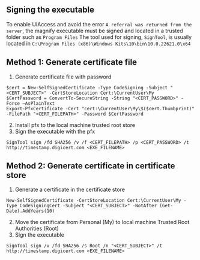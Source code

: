 ## Signing the executable
To enable UIAccess and avoid the error `A referral was returned from the server`, the magnify executable must be signed and located in a trusted folder such as `Program Files`
The tool used for signing, `SignTool`, is usually located in `C:\Program Files (x86)\Windows Kits\10\bin\10.0.22621.0\x64`

## Method 1: Generate certificate file
1. Generate certificate file with password
```
$cert = New-SelfSignedCertificate -Type CodeSigning -Subject "<CERT_SUBJECT>" -CertStoreLocation Cert:\CurrentUser\My
$CertPassword = ConvertTo-SecureString -String "<CERT_PASSWORD>" -Force –AsPlainText
Export-PfxCertificate -Cert "cert:\CurrentUser\My\$($cert.Thumbprint)" -FilePath "<CERT_FILEPATH>" -Password $CertPassword
```
2. Install pfx to the local machine trusted root store
3. Sign the executable with the pfx
```
SignTool sign /fd SHA256 /v /f <CERT_FILEPATH> /p <CERT_PASSWORD> /t http://timestamp.digicert.com <EXE_FILENAME>
```

## Method 2: Generate certificate in certificate store

1. Generate a certificate in the certificate store
```
New-SelfSignedCertificate -CertStoreLocation Cert:\CurrentUser\My -Type CodeSigningCert -Subject "<CERT_SUBJECT>" -NotAfter (Get-Date).AddYears(10)
```
2. Move the certificate from Personal (My) to local machine Trusted Root Authorities (Root)
3. Sign the executable
```
SignTool sign /v /fd SHA256 /s Root /n "<CERT_SUBJECT>" /t http://timestamp.digicert.com <EXE_FILENAME>
```
